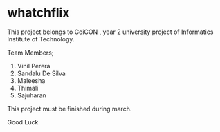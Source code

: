 # whatchflix

This project belongs to CoiCON , year 2 university project of Informatics Institute of Technology.

Team Members;

1. Vinil Perera
2. Sandalu De Silva
3. Maleesha
4. Thimali
5. Sajuharan 


This project must be finished during march.

Good Luck